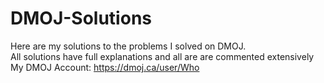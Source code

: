 # DMOJ-Solutions
Here are my solutions to the problems I solved on DMOJ.  
All solutions have full explanations and all are are commented extensively  
My DMOJ Account: https://dmoj.ca/user/Who

